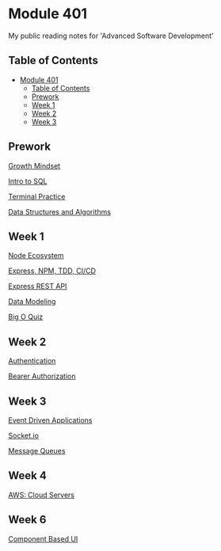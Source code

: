 # Module 401

My public reading notes for 'Advanced Software Development'

## Table of Contents

<!--toc:start-->
- [Module 401](#module-401)
  - [Table of Contents](#table-of-contents)
  - [Prework](#prework)
  - [Week 1](#week-1)
  - [Week 2](#week-2)
  - [Week 3](#week-3)
<!--toc:end-->

## Prework

[Growth Mindset](./prep/growth-mindset.md)

[Intro to SQL](./prep/SQL-intro.md)

[Terminal Practice](./prep/terminal.md)

[Data Structures and Algorithms](./prep/data-structures.md)

## Week 1

[Node Ecosystem](./week01/class01.md)

[Express, NPM, TDD, CI/CD](./week01/class02.md)

[Express REST API](./week01/class03.md)

[Data Modeling](./week01/class04.md)

[Big O Quiz](./week01/class05.md)

## Week 2

[Authentication](./week02/class06.md)

[Bearer Authorization](./week02/class07.md)

## Week 3

[Event Driven Applications](./week03/class11.md)

[Socket.io](./week03/class12.md)

[Message Queues](./week03/class13.md)

## Week 4

[AWS: Cloud Servers](./week04/class16.md)

## Week 6

[Component Based UI](./week06/class26.md)
